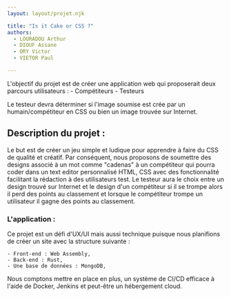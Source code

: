 ```yaml
---
layout: layout/projet.njk

title: "Is it Cake or CSS ?"
authors:
  - LOURADOU Arthur
  - DIOUF Assane
  - ORY Victor
  - VIETOR Paul

---
```


L'objectif du projet est de créer une application web qui proposerait deux parcours utilisateurs :
    - Compétiteurs
    - Testeurs

Le testeur devra déterminer si l'image soumise est crée par un humain/compétiteur en CSS ou bien un image trouvée sur Internet.

## Description du projet :

Le but est de créer un jeu simple et ludique pour apprendre à faire du CSS de qualité et créatif.
Par conséquent, nous proposons de soumettre des designs associé à un mot comme "cadenas" à un compétiteur qui pourra coder dans un text editor personnalisé HTML, CSS avec des fonctionnalité facilitant la rédaction à des utilisateurs test. Le testeur aura le choix entre un design trouvé sur Internet et le design d'un compétiteur si il se trompe alors il perd des points au classement et lorsque le compétiteur trompe un utilisateur il gagne des points au classement.

### L'application :

Ce projet est un défi d'UX/UI mais aussi technique puisque nous planifions de créer un site avec la structure suivante :

    - Front-end : Web Assembly, 
    - Back-end : Rust, 
    - Une base de données : MongoDB,

Nous comptons mettre en place en plus, un système de CI/CD efficace à l'aide de Docker, Jenkins et peut-être un hébergement cloud.

### 
